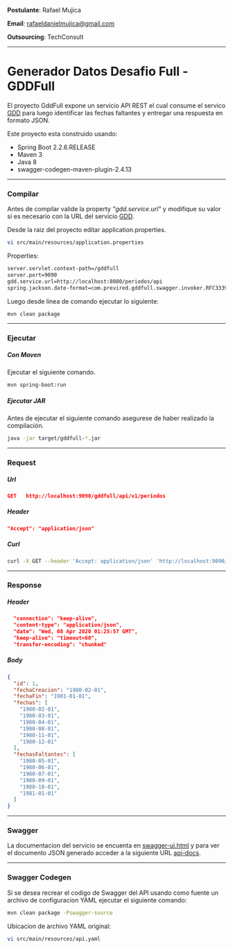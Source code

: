 **Postulante**: Rafael Mujica

**Email**: rafaeldanielmujica@gmail.com

**Outsourcing**: TechConsult

------------
# Generador Datos Desafio Full - GDDFull
 
 El proyecto GddFull expone un servicio API REST el cual consume el servico [GDD](https://github.com/previred/Generador_Datos_Desafio_Uno "GDD") para luego identificar las fechas faltantes y entregar una respuesta en formato JSON.
 
 Este proyecto esta construido usando:
 - Spring Boot 2.2.6.RELEASE
 - Maven 3
 - Java 8
 - swagger-codegen-maven-plugin-2.4.13

------------
 ### Compilar
 Antes de compilar valide la property *"gdd.service.url"* y modifique su valor si es necesario con la URL del servicio [GDD](https://github.com/previred/Generador_Datos_Desafio_Uno "GDD").
 
 Desde la raiz del proyecto editar application.properties.
 ```bash
vi src/main/resources/application.properties
```
Properties:
```bash
server.servlet.context-path=/gddfull
server.port=9090
gdd.service.url=http://localhost:8080/periodos/api
spring.jackson.date-format=com.previred.gddfull.swagger.invoker.RFC3339DateFormat

```
Luego desde linea de comando ejecutar lo siguiente:
 ```bash
mvn clean package
```
------------
 ### Ejecutar
 ##### Con Maven
 Ejecutar el siguiente comando.
  ```bash
mvn spring-boot:run
```
##### Ejecutar JAR
Antes de ejecutar el siguiente comando asegurese de haber realizado la compilación.
  ```bash
java -jar target/gddfull-*.jar
```
------------
### Request
##### Url
```json
GET   http://localhost:9090/gddfull/api/v1/periodos
```
#####  Header
```json
"Accept": "application/json"
```
#####  Curl
```bash
curl -X GET --header 'Accept: application/json' 'http://localhost:9090/gddfull/api/v1/periodos'
```
------------
### Response
##### Header
```json
  "connection": "keep-alive",
  "content-type": "application/json",
  "date": "Wed, 08 Apr 2020 01:25:57 GMT",
  "keep-alive": "timeout=60",
  "transfer-encoding": "chunked"
```
##### Body
```json
{
  "id": 1,
  "fechaCreacion": "1980-02-01",
  "fechaFin": "1981-01-01",
  "fechas": [
    "1980-02-01",
    "1980-03-01",
    "1980-04-01",
    "1980-08-01",
    "1980-11-01",
    "1980-12-01"
  ],
  "fechasFaltantes": [
    "1980-05-01",
    "1980-06-01",
    "1980-07-01",
    "1980-09-01",
    "1980-10-01",
    "1981-01-01"
  ]
}
```
------------
### Swagger
La documentacion del servicio se encuenta en [swagger-ui.html](http://localhost:9090/gddfull/swagger-ui.html# "swagger-ui.html") y para ver el documento JSON generado acceder a la siguiente URL [api-docs](http://localhost:9090/gddfull/v2/api-docs "api-docs").

------------
### Swagger Codegen
Si se desea recrear el codigo de Swagger del API usando como fuente un archivo de configuracion YAML ejecutar el siguiente comando:
  ```bash
mvn clean package -Pswagger-source
```
Ubicacion de archivo YAML original:
 ```bash
vi src/main/resources/api.yaml
```
